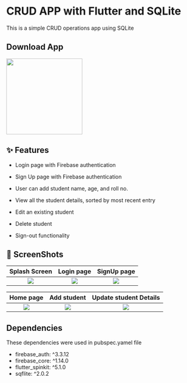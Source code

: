 # CRUD APP with  Flutter and SQLite

This is a simple CRUD operations app using SQLite


## Download App 
<a href="https://github.com/kirankamal455/CrudApp_with_getx/releases/download/untagged-758b70eb96e171a14c6b/app-armeabi-v7a-release.apk"><img src="https://playerzon.com/asset/download.png" width="200"></img></a>

## ✨ Features

-   Login page with Firebase authentication
-   Sign Up page with Firebase authentication
-   User can add student name, age, and roll no. 

-  View all the student details, sorted by most recent entry

-  Edit an existing student

-  Delete student

-  Sign-out functionality



## 📸 ScreenShots

Splash Screen              |  Login page  | SignUp page
:-------------------------:|:-------------------------:|:-------------------------:
![](https://user-images.githubusercontent.com/87146953/163667923-aab18d12-0fac-4a4c-aadd-23bf122c4ac0.png)|![](https://user-images.githubusercontent.com/87146953/163668297-12f16eb8-1326-4224-b832-fad9cc33a0d3.png)|![](https://user-images.githubusercontent.com/87146953/163665678-c6b8d4bd-4413-47d3-bfee-3c4b8a1e7dc0.png)


Home page              |  Add  student  |  Update student Details
:-------------------------:|:-------------------------:|:-------------------------:
![](https://user-images.githubusercontent.com/87146953/163665667-58a1f2fa-f4aa-4b7f-a22b-a8c1bec3d2ff.png)|![](https://user-images.githubusercontent.com/87146953/163665673-0a80fb04-083c-47b4-b56a-3d4682e03e77.png)|![](https://user-images.githubusercontent.com/87146953/163665674-6a22f01d-f149-4e4f-bd96-efaba3f25793.png)



## Dependencies
These dependencies were used in pubspec.yamel file

 - firebase_auth: ^3.3.12
 - firebase_core: ^1.14.0
 - flutter_spinkit: ^5.1.0  
-  sqflite: ^2.0.2
